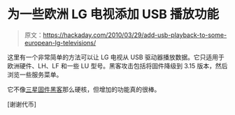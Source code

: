 # 为一些欧洲 LG 电视添加 USB 播放功能

> 原文：<https://hackaday.com/2010/03/29/add-usb-playback-to-some-european-lg-televisions/>

这里有一个非常简单的方法可以让 LG 电视从 USB 驱动器播放数据。它只适用于欧洲硬件、LH、LF 和一些 LU 型号。黑客攻击包括将固件降级到 3.15 版本，然后浏览一些服务菜单。

它不像[三星固件黑客](http://hackaday.com/2010/03/24/update-samsung-tv-firmware-hacking/)那么硬核，但增加的功能真的很棒。

[谢谢代币]